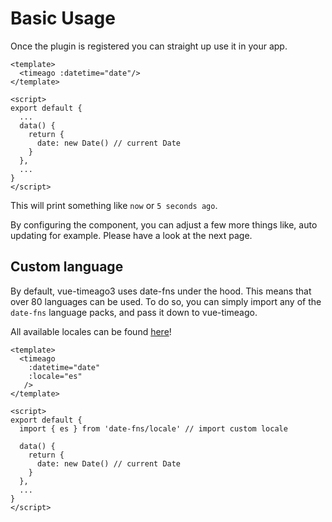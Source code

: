 # Basic Usage

Once the plugin is registered you can straight up use it in your app.

```vue{2,10}
<template>
  <timeago :datetime="date"/>
</template>

<script>
export default {
  ...
  data() {
    return {
      date: new Date() // current Date
    }
  },
  ...
}
</script>
```

This will print something like `now` or `5 seconds ago`.

By configuring the component, you can adjust a few more things like, auto updating for example. Please have a look at the next page.

## Custom language

By default, vue-timeago3 uses date-fns under the hood. This means that over 80 languages can be used. To do so, you can simply import any of the `date-fns` language packs, and pass it down to vue-timeago.

All available locales can be found [here](https://github.com/date-fns/date-fns/tree/master/src/locale)!

```vue{2-5,10,14}
<template>
  <timeago
    :datetime="date"
    :locale="es"
   />
</template>

<script>
export default {
  import { es } from 'date-fns/locale' // import custom locale

  data() {
    return {
      date: new Date() // current Date
    }
  },
  ...
}
</script>
```
